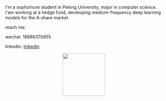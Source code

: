 I'm a sophomore student in Peking University, major in computer science. I'am working at a hedge fund, developing 
medium-frequency deep learning models for the A-share market.

reach me:

wechat: 18686370855

linkedin: [linkedin](https://www.linkedin.com/in/jingbo-cheng-a661a3252/)

<div align="center"> <img height="137px" src="https://github-readme-stats.vercel.app/api?username=sun0225SUN&hide_title=true&hide_border=true&show_icons=trueline_height=21&text_color=000&icon_color=000&bg_color=0,ea6161,ffc64d,fffc4d,52fa5a&theme=graywhite" /> </div>

<!---
chengwym/chengwym is a ✨ special ✨ repository because its `README.md` (this file) appears on your GitHub profile.
You can click the Preview link to take a look at your changes.
--->
